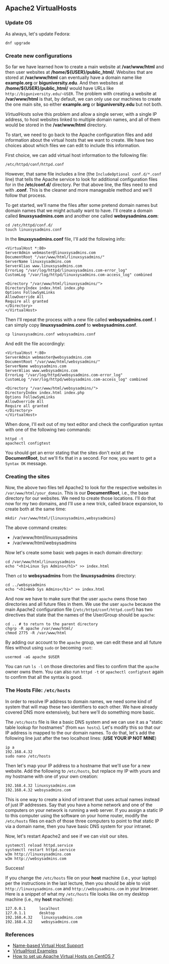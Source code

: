 ## Apache2 VirtualHosts

### Update OS

As always, let's update Fedora:

```
dnf upgrade
```

### Create new configurations

So far we have learned how to create a main website at **/var/www/html** and
then user websites at **/home/\$\{USER\}/public\_html/**. Websites that are
stored at **/var/www/html** can eventually have a domain name like
**example.org** or **biguniversity.edu**. And then websites at
**/home/\$\{USER\}/public\_html/** would have URLs like
``http://biguniversity.edu/~USER``. The problem with creating a website at
**/var/www/html** is that, by default, we can only use our machines to create
the one main site, so either **example.org** or **biguniversity.edu** but not
both.

*VirtualHosts* solve this problem and allow a single server, with a single IP
address, to host websites linked to multiple domain names, and all of them
would be stored in the **/var/www/html** directory.

To start, we need to go back to the Apache configuration files and add
information about the virtual hosts that we want to create. We have two choices
about which files we can edit to include this information.

First choice, we can add virtual host information to the following file:

```
/etc/httpd/conf/httpd.conf
```

However, that same file includes a line (the ``IncludeOptional conf.d/*.conf``
line) that tells the Apache service to look for additional configuration files
for in the **/etc/conf.d/** directory. Per that above line, the files need to
end with **.conf**. This is the cleaner and more manageable method and we'll
follow that process.

To get started, we'll name the files after some pretend domain names but domain
names that we might actually want to have. I'll create a domain called
**linuxsysadmins.com** and another one called **websysadmins.com**:

```
cd /etc/httpd/conf.d/
touch linuxsysadmins.conf
```

In the **linuxsysadmins.conf** file, I'll add the following info:

```
<VirtualHost *:80>
ServerAdmin webmaster@linuxsysadmins.com
DocumentRoot "/var/www/html/linuxsysadmins/"
ServerName linuxsysadmins.com
ServerAlias www.linuxsysadmins.com
ErrorLog "/var/log/httpd/linuxsysadmins.com-error_log"
CustomLog "/var/log/httpd/linuxsysadmins.com-access_log" combined

<Directory "/var/www/html/linuxsysadmins/">
DirectoryIndex index.html index.php
Options FollowSymLinks
AllowOverride All
Require all granted
</Directory>
</VirtualHost>
```

Then I'll repeat the process with a new file called **websysadmins.conf**.
I can simply copy **linuxsysadmins.conf** to **websysadmins.conf**.

```
cp linuxsysadmins.conf websysadmins.conf
```

And edit the file accordingly:

```
<VirtualHost *:80>
ServerAdmin webmaster@websysadmins.com
DocumentRoot "/var/www/html/websysadmins/"
ServerName websysadmins.com
ServerAlias www.websysadmins.com
ErrorLog "/var/log/httpd/websysadmins.com-error_log"
CustomLog "/var/log/httpd/websysadmins.com-access_log" combined

<Directory "/var/www/html/websysadmins/">
DirectoryIndex index.html index.php
Options FollowSymLinks
AllowOverride All
Require all granted
</Directory>
</VirtualHost>
```

When done, I'll exit out of my text editor and check the configuration syntax
with one of the following two commands:

```
httpd -t
apachectl configtest
```

You should get an error stating that the sites don't exist at the
**DocumentRoot**, but we'll fix that in a second. For now, you want to get
a ``Syntax OK`` message.

### Creating the sites

Now, the above two files tell Apache2 to look for the respective websites in
``/var/www/html/your_domain``. This is our **DocumentRoot**, i.e., the base
directory for our websites. We need to create those locations. I'll do that now
for my two domains, and I'll use a new trick, called brace expansion, to create
both at the same time:

```
mkdir /var/www/html/{linuxsysadmins,websysadmins}
```

The above command creates:

* /var/www/html/linuxsysadmins
* /var/www/html/websysadmins

Now let's create some basic web pages in each domain directory:

```
cd /var/www/html/linuxsysadmins
echo "<h1>Linux Sys Admins</h1>" >> index.html
```

Then ``cd`` to **websysadmins** from the **linuxsysadmins** directory:

```
cd ../websysadmins
echo "<h1>Web Sys Admins</h1>" >> index.html
```

And now we have to make sure that the user ``apache`` owns those two
directories and all future files in them. We use the user ``apache`` because
the main Apache2 configuration file (``/etc/httpd/conf/httpd.conf``) has two
directives that state that the names of the User/Group should be ``apache``:

```
cd .. # to return to the parent directory
chgrp -R apache /var/www/html/
chmod 2775 -R /var/www/html
```

By adding our account to the ``apache`` group, we can edit these and all future
files without using ``sudo`` or becoming ``root``:

```
usermod -aG apache $USER
```

You can run ``ls -l`` on those directories and files to confirm that the
``apache`` owner owns them. You can also run ``httpd -t`` or ``apachectl
configtest`` again to confirm that all the syntax is good.

### The Hosts File: ``/etc/hosts``

In order to resolve IP address to domain names, we need some kind of system
that will map these two identifiers to each other. We have already covered DNS
more extensively, but here we'll do something more basic.

The ``/etc/hosts`` file is like a basic DNS system and we can use it as
a "static table lookup for hostnames" (from ``man hosts``). Let's modify this
so that our IP address is mapped to the our domain names. To do that, let's add
the following line just after the two localhost lines: (**USE YOUR IP NOT
MINE**)

```
ip a
192.168.4.32
sudo nano /etc/hosts
```

Then let's map your IP address to a hostname that we'll use for a new website.
Add the following to ``/etc/hosts``, but replace my IP with yours and my
hostname with one of your own creation:

```
192.168.4.32 linuxsysadmins.com
192.168.4.32 websysadmins.com
```

This is one way to create a kind of intranet that uses actual names instead of
just IP addresses. Say that you have a home network and one of the computers on
your network is running a web server. If you assign a static IP to this
computer using the software on your home router, modify the ``/etc/hosts``
files on each of those three computers to point to that static IP via a domain
name, then you have basic DNS system for your intranet.

Now, let's restart Apache2 and see if we can visit our sites.

```
systemctl reload httpd.service
systemctl restart httpd.service
w3m http://linuxsysadmins.com
w3m http://websysadmins.com
```

Success!

If you change the ``/etc/hosts`` file on your **host** machine (i.e., your
laptop) per the instructions in the last lecture, then you should be able to
visit ``http://linuxsysadmins.com`` and ``http://websysadmins.com`` in your
browser. Here is a snippet of what my ``/etc/hosts`` file looks like on my
desktop machine (i.e., my **host** machine):

```
127.0.0.1      localhost
127.0.1.1      desktop
192.168.4.32    linuxsysadmins.com
192.168.4.32    websysadmins.com
```

### References

* [Name-based Virtual Host Support][name_vhost]
* [VirtualHost Examples][vhost_ex]
* [How to set up Apache Virtual Hosts on CentOS 7][vhost_apache2]

[name_vhost]:https://httpd.apache.org/docs/2.2/vhosts/name-based.html
[vhost_ex]:https://httpd.apache.org/docs/2.4/vhosts/examples.html
[vhost_apache2]:https://www.rosehosting.com/blog/apache-virtual-hosts-on-centos/
